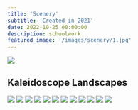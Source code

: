 ```yaml
---
title: 'Scenery'
subtitle: 'Created in 2021'
date: 2022-10-25 00:00:00
description: schoolwork
featured_image: '/images/scenery/1.jpg'
---
```


![](/images/scenery/1.jpg)

## Kaleidoscope Landscapes



<div class="gallery" data-columns="3">
	<img src="/images/scenery/1.jpg">
	<img src="/images/scenery/2.jpg">
	<img src="/images/scenery/3.jpg">
	<img src="/images/scenery/4.jpg">
	<img src="/images/scenery/5.jpg">
	<img src="/images/scenery/6.jpg">
	<img src="/images/scenery/7.jpg">
	<img src="/images/scenery/8.jpg">
	<img src="/images/scenery/9.jpg">
	<img src="/images/scenery/10.jpg">
	<img src="/images/scenery/11.jpg">
	<img src="/images/scenery/12.jpg">



</div>